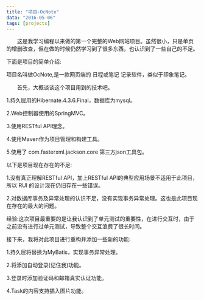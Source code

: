 ```yaml
---
title: "项目-OcNote"
data: "2016-05-06"
tags: [projects]
---
```


&emsp;&emsp;这是我学习编程以来做的第一个完整的Web网站项目。虽然很小，只是单页的增删改查，但在做的时候仍然学习到了很多东西，也认识到了一些自己的不足。

下面是项目的简单介绍:

项目名叫做OcNote,是一款网页端的 日程或笔记 记录软件，类似于印象笔记。



&emsp;&emsp;首先，大概谈谈这个项目用到的技术吧。

1.持久层用的Hibernate.4.3.6.Final，数据库为mysql。

2.Web控制器使用的SpringMVC。

3.使用RESTful API理念。

4.使用Maven作为项目管理和构建工具。

5.使用了 com.fasterxml.jackson.core 第三方json工具包。


以下是项目现在存在的不足:

1.没有真正理解RESTful API，加上RESTful API的典型应用场景不适用于此项目，所以 RUI 的设计现在仍旧存在一些错误。

2.对数据库事务及异常处理的认识不足，没有实现事务异常处理。这也是此项目现在存在的最大的问题。


经验:这次项目最重要的是让我认识到了单元测试的重要性，在进行交互时，由于之前没有进行过单元测试，导致整个交互浪费了很长时间。

接下来，我将对此项目进行重构并添加一些新的功能:

1.持久层将替换为MyBatis，实现事务异常处理。

2.将添加自动登录(记住我)功能。

3.登录时添加验证码和邮箱真实认证功能。

4.Task的内容支持插入图片功能。



